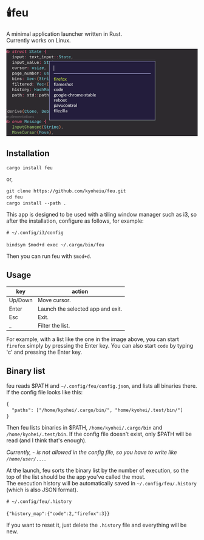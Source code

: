 # :candle:feu

A minimal application launcher written in Rust.  
Currently works on Linux.

![sample](https://github.com/kyoheiu/feu/blob/develop/screenshot/sample.png)

## Installation

```
cargo install feu
```
or, 
```
git clone https://github.com/kyoheiu/feu.git
cd feu
cargo install --path .
```

This app is designed to be used with a tiling window manager such as i3, so after the installation, configure as follows, for example:

```
# ~/.config/i3/config

bindsym $mod+d exec ~/.cargo/bin/feu
```

Then you can run feu with `$mod+d`.

## Usage

| key     | action                    |
| ------- | ------------------------- |
| Up/Down | Move cursor.              |
| Enter   | Launch the selected app and exit.  |
| Esc     | Exit.                     |
| \_      | Filter the list.          |

For example, with a list like the one in the image above, you can start `firefox` simply by pressing the Enter key. You can also start `code` by typing 'c' and pressing the Enter key.

## Binary list

feu reads $PATH and `~/.config/feu/config.json`, and lists all binaries there. If the config file looks like this:

```
{
  "paths": ["/home/kyohei/.cargo/bin/", "home/kyohei/.test/bin/"]
}
```

Then feu lists binaries in $PATH, `/home/kyohei/.cargo/bin` and `/home/kyohei/.test/bin`. If the config file doesn't exist, only $PATH will be read (and I think that's enough).

_Currently, `~` is not allowed in the config file, so you have to write like `/home/user/...`._

At the launch, feu sorts the binary list by the number of execution, so the top of the list should be the app you've called the most.  
The execution history will be automatically saved in `~/.config/feu/.history` (which is also JSON format).

```
# ~/.config/feu/.history

{"history_map":{"code":2,"firefox":3}}
```

If you want to reset it, just delete the `.history` file and everything will be new.
